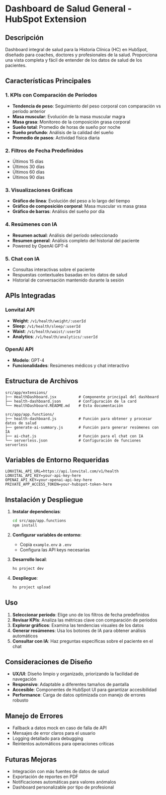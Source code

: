 # Dashboard de Salud General - HubSpot Extension

## Descripción
Dashboard integral de salud para la Historia Clínica (HC) en HubSpot, diseñado para coaches, doctores y profesionales de la salud. Proporciona una vista completa y fácil de entender de los datos de salud de los pacientes.

## Características Principales

### 1. KPIs con Comparación de Períodos
- **Tendencia de peso**: Seguimiento del peso corporal con comparación vs período anterior
- **Masa muscular**: Evolución de la masa muscular magra
- **Masa grasa**: Monitoreo de la composición grasa corporal
- **Sueño total**: Promedio de horas de sueño por noche
- **Sueño profundo**: Análisis de la calidad del sueño
- **Promedio de pasos**: Actividad física diaria

### 2. Filtros de Fecha Predefinidos
- Últimos 15 días
- Últimos 30 días
- Últimos 60 días
- Últimos 90 días

### 3. Visualizaciones Gráficas
- **Gráfico de línea**: Evolución del peso a lo largo del tiempo
- **Gráfico de composición corporal**: Masa muscular vs masa grasa
- **Gráfico de barras**: Análisis del sueño por día

### 4. Resúmenes con IA
- **Resumen actual**: Análisis del período seleccionado
- **Resumen general**: Análisis completo del historial del paciente
- Powered by OpenAI GPT-4

### 5. Chat con IA
- Consultas interactivas sobre el paciente
- Respuestas contextuales basadas en los datos de salud
- Historial de conversación mantenido durante la sesión

## APIs Integradas

### Lonvital API
- **Weight**: `/v1/health/weight/:userId`
- **Sleep**: `/v1/health/sleep/:userId`
- **Waist**: `/v1/health/waist/:userId`
- **Analytics**: `/v1/health/analytics/:userId`

### OpenAI API
- **Modelo**: GPT-4
- **Funcionalidades**: Resúmenes médicos y chat interactivo

## Estructura de Archivos

```
src/app/extensions/
├── HealthDashboard.jsx          # Componente principal del dashboard
├── health-dashboard.json        # Configuración de la card
└── HealthDashboard.README.md    # Esta documentación

src/app/app.functions/
├── health-dashboard.js          # Función para obtener y procesar datos de salud
├── generate-ai-summary.js       # Función para generar resúmenes con IA
├── ai-chat.js                   # Función para el chat con IA
└── serverless.json              # Configuración de funciones serverless
```

## Variables de Entorno Requeridas

```env
LONVITAL_API_URL=https://api.lonvital.com/v1/health
LONVITAL_API_KEY=your-api-key-here
OPENAI_API_KEY=your-openai-api-key-here
PRIVATE_APP_ACCESS_TOKEN=your-hubspot-token-here
```

## Instalación y Despliegue

1. **Instalar dependencias**:
   ```bash
   cd src/app/app.functions
   npm install
   ```

2. **Configurar variables de entorno**:
   - Copia `example.env` a `.env`
   - Configura las API keys necesarias

3. **Desarrollo local**:
   ```bash
   hs project dev
   ```

4. **Despliegue**:
   ```bash
   hs project upload
   ```

## Uso

1. **Seleccionar período**: Elige uno de los filtros de fecha predefinidos
2. **Revisar KPIs**: Analiza las métricas clave con comparación de períodos
3. **Explorar gráficos**: Examina las tendencias visuales de los datos
4. **Generar resúmenes**: Usa los botones de IA para obtener análisis automáticos
5. **Consultar con IA**: Haz preguntas específicas sobre el paciente en el chat

## Consideraciones de Diseño

- **UX/UI**: Diseño limpio y organizado, priorizando la facilidad de navegación
- **Responsivo**: Adaptable a diferentes tamaños de pantalla
- **Accesible**: Componentes de HubSpot UI para garantizar accesibilidad
- **Performance**: Carga de datos optimizada con manejo de errores robusto

## Manejo de Errores

- Fallback a datos mock en caso de falla de API
- Mensajes de error claros para el usuario
- Logging detallado para debugging
- Reintentos automáticos para operaciones críticas

## Futuras Mejoras

- Integración con más fuentes de datos de salud
- Exportación de reportes en PDF
- Notificaciones automáticas para valores anómalos
- Dashboard personalizable por tipo de profesional
